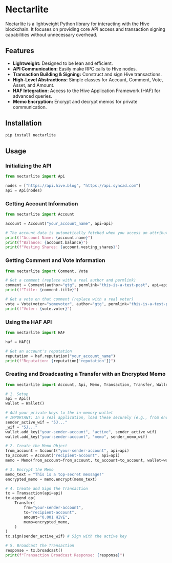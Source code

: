 # Nectarlite

Nectarlite is a lightweight Python library for interacting with the Hive blockchain. It focuses on providing core API access and transaction signing capabilities without unnecessary overhead.

## Features

- **Lightweight:** Designed to be lean and efficient.
- **API Communication:** Easily make RPC calls to Hive nodes.
- **Transaction Building & Signing:** Construct and sign Hive transactions.
- **High-Level Abstractions:** Simple classes for Account, Comment, Vote, Asset, and Amount.
- **HAF Integration:** Access to the Hive Application Framework (HAF) for advanced queries.
- **Memo Encryption:** Encrypt and decrypt memos for private communication.

## Installation

```bash
pip install nectarlite
```

## Usage

### Initializing the API

```python
from nectarlite import Api

nodes = ["https://api.hive.blog", "https://api.syncad.com"]
api = Api(nodes)
```

### Getting Account Information

```python
from nectarlite import Account

account = Account("your_account_name", api=api)

# The account data is automatically fetched when you access an attribute
print(f"Account Name: {account.name}")
print(f"Balance: {account.balance}")
print(f"Vesting Shares: {account.vesting_shares}")
```

### Getting Comment and Vote Information

```python
from nectarlite import Comment, Vote

# Get a comment (replace with a real author and permlink)
comment = Comment(author="gtg", permlink="this-is-a-test-post", api=api)
print(f"Title: {comment.title}")

# Get a vote on that comment (replace with a real voter)
vote = Vote(voter="somevoter", author="gtg", permlink="this-is-a-test-post", api=api)
print(f"Voter: {vote.voter}")
```

### Using the HAF API

```python
from nectarlite import HAF

haf = HAF()

# Get an account's reputation
reputation = haf.reputation("your_account_name")
print(f"Reputation: {reputation['reputation']}")
```

### Creating and Broadcasting a Transfer with an Encrypted Memo

```python
from nectarlite import Account, Api, Memo, Transaction, Transfer, Wallet

# 1. Setup
api = Api()
wallet = Wallet()

# Add your private keys to the in-memory wallet
# IMPORTANT: In a real application, load these securely (e.g., from environment variables)
sender_active_wif = "5J..."
_wif = "5J..."
wallet.add_key("your-sender-account", "active", sender_active_wif)
wallet.add_key("your-sender-account", "memo", sender_memo_wif)

# 2. Create the Memo Object
from_account = Account("your-sender-account", api=api)
to_account = Account("recipient-account", api=api)
memo = Memo(from_account=from_account, to_account=to_account, wallet=wallet, api=api)

# 3. Encrypt the Memo
memo_text = "This is a top-secret message!"
encrypted_memo = memo.encrypt(memo_text)

# 4. Create and Sign the Transaction
tx = Transaction(api=api)
tx.append_op(
    Transfer(
        frm="your-sender-account",
        to="recipient-account",
        amount="0.001 HIVE",
        memo=encrypted_memo,
    )
)
tx.sign(sender_active_wif) # Sign with the active key

# 5. Broadcast the Transaction
response = tx.broadcast()
print(f"Transaction Broadcast Response: {response}")
```
